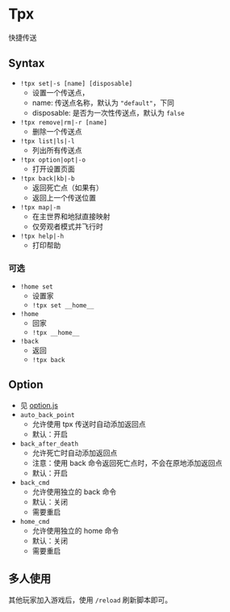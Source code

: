 # Tpx

快捷传送

## Syntax

- `!tpx set|-s [name] [disposable]`
    - 设置一个传送点，
    - name: 传送点名称，默认为 `"default"`，下同
    - disposable: 是否为一次性传送点，默认为 `false`
- `!tpx remove|rm|-r [name]`
    - 删除一个传送点
- `!tpx list|ls|-l`
    - 列出所有传送点
- `!tpx option|opt|-o`
    - 打开设置页面
- `!tpx back|kb|-b`
    - 返回死亡点（如果有）
    - 返回上一个传送位置
- `!tpx map|-m`
    - 在主世界和地狱直接映射
    - 仅旁观者模式并飞行时
- `!tpx help|-h`
    - 打印帮助

### 可选
- `!home set`
    - 设置家
    - `!tpx set __home__`
- `!home`
    - 回家
    - `!tpx __home__`
- `!back`
    - 返回
    - `!tpx back`

## Option

- 见 [option.js](./option.js)
- `auto_back_point`
    - 允许使用 tpx 传送时自动添加返回点
    - 默认：开启
- `back_after_death`
    - 允许死亡时自动添加返回点
    - 注意：使用 back 命令返回死亡点时，不会在原地添加返回点
    - 默认：开启
- `back_cmd`
    - 允许使用独立的 back 命令
    - 默认：关闭
    - 需要重启
- `home_cmd`
    - 允许使用独立的 home 命令
    - 默认：关闭
    - 需要重启

## 多人使用

其他玩家加入游戏后，使用 `/reload` 刷新脚本即可。
